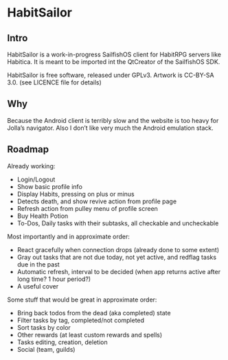 # HabitSailor

## Intro

HabitSailor is a work-in-progress SailfishOS client for HabitRPG servers like Habitica.
It is meant to be imported int the QtCreator of the SailfishOS SDK.

HabitSailor is free software, released under GPLv3. Artwork is CC-BY-SA 3.0. (see LICENCE file for details)

## Why

Because the Android client is terribly slow and the website is too heavy for Jolla’s navigator.
Also I don’t like very much the Android emulation stack.

## Roadmap

Already working:

* Login/Logout
* Show basic profile info
* Display Habits, pressing on plus or minus
* Detects death, and show revive action from profile page
* Refresh action from pulley menu of profile screen
* Buy Health Potion
* To-Dos, Daily tasks with their subtasks, all checkable and uncheckable

Most importantly and in approximate order:

* React gracefully when connection drops (already done to some extent)
* Gray out tasks that are not due today, not yet active, and redflag tasks due in the past
* Automatic refresh, interval to be decided (when app returns active after long time? 1 hour period?)
* A useful cover

Some stuff that would be great in approximate order:

* Bring back todos from the dead (aka completed) state
* Filter tasks by tag, completed/not completed
* Sort tasks by color
* Other rewards (at least custom rewards and spells)
* Tasks editing, creation, deletion
* Social (team, guilds)


